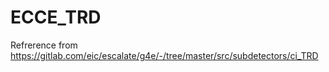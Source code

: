 # ECCE_TRD
Refrerence from https://gitlab.com/eic/escalate/g4e/-/tree/master/src/subdetectors/ci_TRD

